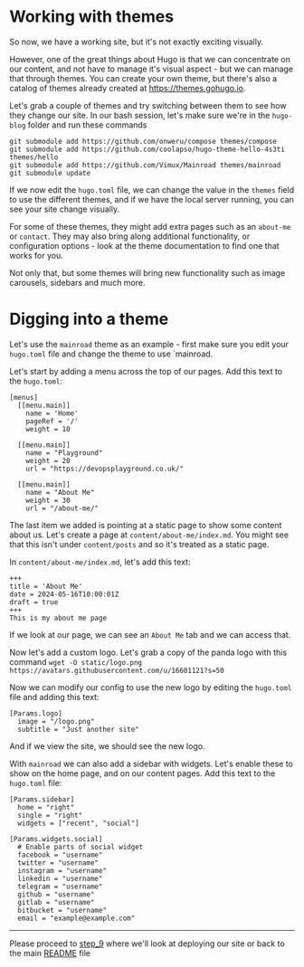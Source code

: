 # Working with themes

So now, we have a working site, but it's not exactly exciting visually.

However, one of the great things about Hugo is that we can concentrate on our content, 
and not have to manage it's visual aspect - but we can manage that through themes.
You can create your own theme, but there's also a catalog of themes already created at
https://themes.gohugo.io.

Let's grab a couple of themes and try switching between them to see how they change 
our site. In our bash session, let's make sure we're in the `hugo-blog` folder and run 
these commands 

```
git submodule add https://github.com/onweru/compose themes/compose
git submodule add https://github.com/coolapso/hugo-theme-hello-4s3ti themes/hello
git submodule add https://github.com/Vimux/Mainroad themes/mainroad
git submodule update
```

If we now edit the `hugo.toml` file, we can change the value in the `themes` field to
use the different themes, and if we have the local server running, you can see your
site change visually.

For some of these themes, they might add extra pages such as an `about-me` or `contact`. They
may also bring along additional functionality, or configuration options - look at the
theme documentation to find one that works for you.

Not only that, but some themes will bring new functionality such as image carousels, sidebars
and much more.

# Digging into a theme
Let's use the `mainroad` theme as an example - first make sure you edit your `hugo.toml` file and
change the theme to use `mainroad.

Let's start by adding a menu across the top of our pages. Add this text to the `hugo.toml`:

```
[menus]
  [[menu.main]]
    name = 'Home'
    pageRef = '/'
    weight = 10

  [[menu.main]]
    name = "Playground"
    weight = 20
    url = "https://devopsplayground.co.uk/"

  [[menu.main]]
    name = "About Me"
    weight = 30
    url = "/about-me/"  

```


The last item we added is pointing at a static page to show some content about us. Let's create
a page at `content/about-me/index.md`. You might see that this isn't under `content/posts` and so
it's treated as a static page.

In `content/about-me/index.md`, let's add this text:
```
+++
title = 'About Me'
date = 2024-05-16T10:00:01Z
draft = true
+++
This is my about me page
```

If we look at our page, we can see an `About Me` tab and we can access that.

Now let's add a custom logo. Let's grab a copy of the panda logo with this command
`wget -O static/logo.png https://avatars.githubusercontent.com/u/16601121?s=50`

Now we can modify our config to use the new logo by editing the `hugo.toml` file and adding
this text:

```
[Params.logo]
  image = "/logo.png"
  subtitle = "Just another site"
```

And if we view the site, we should see the new logo.

With `mainroad` we can also add a sidebar with widgets. Let's enable these to show on
the home page, and on our content pages. Add this text to the `hugo.toml`
file:

```
[Params.sidebar]
  home = "right"
  single = "right"
  widgets = ["recent", "social"]

[Params.widgets.social]
  # Enable parts of social widget
  facebook = "username"
  twitter = "username"
  instagram = "username"
  linkedin = "username"
  telegram = "username"
  github = "username"
  gitlab = "username"
  bitbucket = "username"
  email = "example@example.com"
```

---
Please proceed to [step_9](../step_9/README.md) where we'll look at deploying our site or
back to the main [README](../../README.md) file